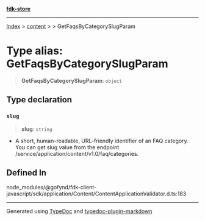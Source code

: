 [**fdk-store**](../../../README.md)
***

[Index](../../../API.md) > [content](../../README.md) > [<internal>](../README.md) > GetFaqsByCategorySlugParam

# Type alias: GetFaqsByCategorySlugParam

> **GetFaqsByCategorySlugParam**: `object`

## Type declaration

### `slug`

> **slug**: `string`

- A short, human-readable, URL-friendly identifier of
an FAQ category. You can get slug value from the endpoint
/service/application/content/v1.0/faq/categories.

## Defined In

node\_modules/@gofynd/fdk-client-javascript/sdk/application/Content/ContentApplicationValidator.d.ts:183

***
Generated using [TypeDoc](https://typedoc.org/) and [typedoc-plugin-markdown](https://www.npmjs.com/package/typedoc-plugin-markdown)
